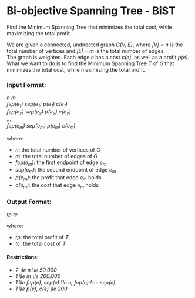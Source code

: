 # Bi-objective Spanning Tree - BiST

Find the Minimum Spanning Tree that minimizes the total cost, while maximizing the total profit.<br />

We are given a connected, undirected graph _G(V, E)_, where _|V| = n_ is the total number of vertices and _|E| = m_ is the total number of edges.<br />
The graph is weighted. Each edge _e_ has a cost _c(e)_, as well as a profit _p(e)_.<br />
What we want to do is to find the Minimum Spanning Tree _T_ of _G_ that minimizes the total cost, while maximizing the total profit.<br />

### Input Format:
_n m_<br />
_fep(e<sub>1</sub>) sep(e<sub>1</sub>) p(e<sub>1</sub>) c(e<sub>1</sub>)_<br />
_fep(e<sub>2</sub>) sep(e<sub>2</sub>) p(e<sub>2</sub>) c(e<sub>2</sub>)_<br />
_..._<br />
_fep(e<sub>m</sub>) sep(e<sub>m</sub>) p(e<sub>m</sub>) c(e<sub>m</sub>)_<br />

where:<br />

* _n_: the total number of vertices of _G_<br />
* _m_: the total number of edges of _G_<br />
* _fep(e<sub>m</sub>)_: the first endpoint of edge _e<sub>m</sub>_<br />
* _sep(e<sub>m</sub>)_: the second endpoint of edge _e<sub>m</sub>_<br />
* _p(e<sub>m</sub>)_: the profit that edge _e<sub>m</sub>_ holds<br />
* _c(e<sub>m</sub>)_: the cost that edge _e<sub>m</sub>_ holds<br />

### Output Format:
_tp tc_<br />

where:<br />

* _tp_: the total profit of _T_<br />
* _tc_: the total cost of _T_<br />

#### Restrictions:
* _2 \le n \le 50.000_<br />
* _1 \le m \le 200.000_<br />
* _1 \le fep(e), sep(e) \le n, fep(e) !== sep(e)_<br />
* _1 \le p(e), c(e) \le 200_
